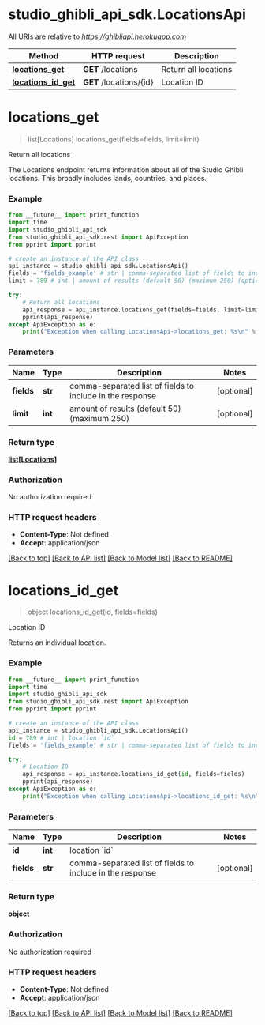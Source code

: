 # studio_ghibli_api_sdk.LocationsApi

All URIs are relative to *https://ghibliapi.herokuapp.com*

Method | HTTP request | Description
------------- | ------------- | -------------
[**locations_get**](LocationsApi.md#locations_get) | **GET** /locations | Return all locations
[**locations_id_get**](LocationsApi.md#locations_id_get) | **GET** /locations/{id} | Location ID


# **locations_get**
> list[Locations] locations_get(fields=fields, limit=limit)

Return all locations

The Locations endpoint returns information about all of the Studio Ghibli locations. This broadly includes lands, countries, and places. 

### Example
```python
from __future__ import print_function
import time
import studio_ghibli_api_sdk
from studio_ghibli_api_sdk.rest import ApiException
from pprint import pprint

# create an instance of the API class
api_instance = studio_ghibli_api_sdk.LocationsApi()
fields = 'fields_example' # str | comma-separated list of fields to include in the response (optional)
limit = 789 # int | amount of results (default 50) (maximum 250) (optional)

try:
    # Return all locations
    api_response = api_instance.locations_get(fields=fields, limit=limit)
    pprint(api_response)
except ApiException as e:
    print("Exception when calling LocationsApi->locations_get: %s\n" % e)
```

### Parameters

Name | Type | Description  | Notes
------------- | ------------- | ------------- | -------------
 **fields** | **str**| comma-separated list of fields to include in the response | [optional] 
 **limit** | **int**| amount of results (default 50) (maximum 250) | [optional] 

### Return type

[**list[Locations]**](Locations.md)

### Authorization

No authorization required

### HTTP request headers

 - **Content-Type**: Not defined
 - **Accept**: application/json

[[Back to top]](#) [[Back to API list]](../README.md#documentation-for-api-endpoints) [[Back to Model list]](../README.md#documentation-for-models) [[Back to README]](../README.md)

# **locations_id_get**
> object locations_id_get(id, fields=fields)

Location ID

Returns an individual location.

### Example
```python
from __future__ import print_function
import time
import studio_ghibli_api_sdk
from studio_ghibli_api_sdk.rest import ApiException
from pprint import pprint

# create an instance of the API class
api_instance = studio_ghibli_api_sdk.LocationsApi()
id = 789 # int | location `id`
fields = 'fields_example' # str | comma-separated list of fields to include in the response (optional)

try:
    # Location ID
    api_response = api_instance.locations_id_get(id, fields=fields)
    pprint(api_response)
except ApiException as e:
    print("Exception when calling LocationsApi->locations_id_get: %s\n" % e)
```

### Parameters

Name | Type | Description  | Notes
------------- | ------------- | ------------- | -------------
 **id** | **int**| location &#x60;id&#x60; | 
 **fields** | **str**| comma-separated list of fields to include in the response | [optional] 

### Return type

**object**

### Authorization

No authorization required

### HTTP request headers

 - **Content-Type**: Not defined
 - **Accept**: application/json

[[Back to top]](#) [[Back to API list]](../README.md#documentation-for-api-endpoints) [[Back to Model list]](../README.md#documentation-for-models) [[Back to README]](../README.md)

